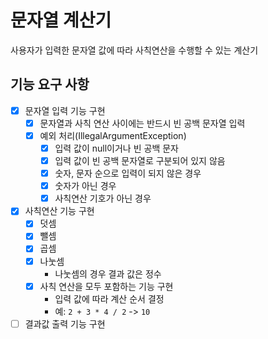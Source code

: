 # 문자열 계산기

사용자가 입력한 문자열 값에 따라 사칙연산을 수행할 수 있는 계산기

## 기능 요구 사항

- [x] 문자열 입력 기능 구현
    - [x] 문자열과 사칙 연산 사이에는 반드시 빈 공백 문자열 입력
    - [x] 예외 처리(IllegalArgumentException)
        - [x] 입력 값이 null이거나 빈 공백 문자
        - [x] 입력 값이 빈 공백 문자열로 구분되어 있지 않음
        - [x] 숫자, 문자 순으로 입력이 되지 않은 경우
        - [x] 숫자가 아닌 경우
        - [x] 사칙연산 기호가 아닌 경우

- [x] 사칙연산 기능 구현
    - [x] 덧셈
    - [x] 뺄셈
    - [x] 곱셈
    - [x] 나눗셈
        - 나눗셈의 경우 결과 값은 정수
    - [x] 사칙 연산을 모두 포함하는 기능 구현
        - 입력 값에 따라 계산 순서 결정
        - 예: `2 + 3 * 4 / 2` -> `10`

- [ ] 결과값 출력 기능 구현